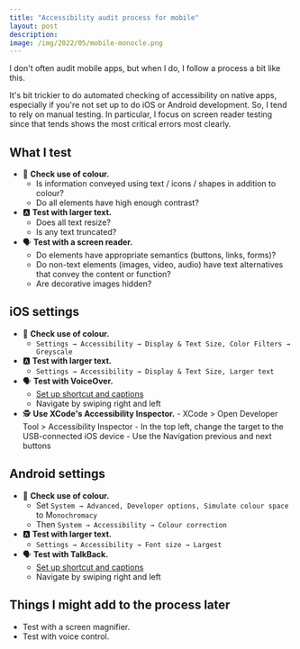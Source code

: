 ```yaml
---
title: "Accessibility audit process for mobile"
layout: post
description: 
image: /img/2022/05/mobile-monocle.png
---
```


I don't often audit mobile apps, but when I do, I follow a process a bit like this.

It's bit trickier to do automated checking of accessibility on native apps, especially if you're not set up to do iOS or Android development. So, I tend to rely on manual testing. In particular, I focus on screen reader testing since that tends shows the most critical errors most clearly.

## What I test

- <span aria-hidden="true">🎨</span> **Check use of colour.**
	- Is information conveyed using text / icons / shapes in addition to colour?
	- Do all elements have high enough contrast?
- <span aria-hidden="true">🅰️</span> **Test with larger text.**
	- Does all text resize?
	- Is any text truncated?
- <span aria-hidden="true">🗣</span> **Test with a screen reader.**
	- Do elements have appropriate semantics (buttons, links, forms)?
	- Do non-text elements (images, video, audio) have text alternatives that convey the content or function?
	- Are decorative images hidden?

## iOS settings

- <span aria-hidden="true">🎨</span> **Check use of colour.**
	- `Settings → Accessibility → Display & Text Size, Color Filters → Greyscale`
- <span aria-hidden="true">🅰️</span> **Test with larger text.**
	- `Settings → Accessibility → Display & Text Size, Larger text`
- <span aria-hidden="true">🗣</span> **Test with VoiceOver.**
	- [Set up shortcut and captions](/2021/07/31/testing-with-screen-readers/#first-time-set-up-2)
	- Navigate by swiping right and left
- <span aria-hidden="true">🕵️</span> **Use XCode's Accessibility Inspector.**
       - XCode > Open Developer Tool > Accessibility Inspector
       - In the top left, change the target to the USB-connected iOS device
       - Use the Navigation previous and next buttons

## Android settings

- <span aria-hidden="true">🎨</span> **Check use of colour.**
	- Set `System → Advanced, Developer options, Simulate colour space` to M`onochromacy`
	- Then `System → Accessibility → Colour correction`
- <span aria-hidden="true">🅰️</span> **Test with larger text.**
	- `Settings → Accessibility → Font size → Largest`
- <span aria-hidden="true">🗣</span> **Test with TalkBack.**
	- [Set up shortcut and captions](/2021/07/31/testing-with-screen-readers/#first-time-set-up-3)
	- Navigate by swiping right and left

## Things I might add to the process later

- Test with a screen magnifier.
- Test with voice control.
